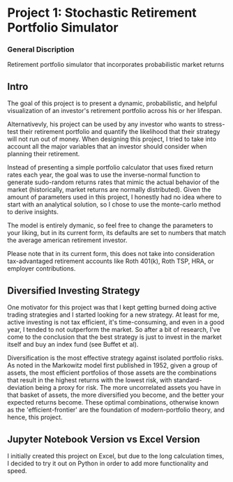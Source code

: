 # Project 1: Stochastic Retirement Portfolio Simulator

### General Discription
Retirement portfolio simulator that incorporates probabilistic market returns

## Intro

The goal of this project is to present a dynamic, probabilistic, and helpful visualization of an investor's retirement portfolio across his or her lifespan.

Alternativevly, his project can be used by any investor who wants to stress-test their retirement portfolio and quantify the likelihood that their strategy will not run out of money. When designing this project, I tried to take into account all the major variables that an investor should consider when planning their retirement.

Instead of presenting a simple portfolio calculator that uses fixed return rates each year, the goal was to use the inverse-normal function to generate sudo-random returns rates that mimic the actual behavior of the market (historically, market returns are normally distributed). Given the amount of parameters used in this project, I honestly had no idea where to start with an analytical solution, so I chose to use the monte-carlo method to derive insights.

The model is entirely dymanic, so feel free to change the parameters to your liking, but in its current form, its defaults are set to numbers that match the average american retirement investor.

Please note that in its current form, this does not take into consideration tax-advantaged retirement accounts like Roth 401(k), Roth TSP, HRA, or employer contributions.

## Diversified Investing Strategy
One motivator for this project was that I kept getting burned doing active trading strategies and I started looking for a new strategy. At least for me, active investing is not tax efficient, it's time-consuming, and even in a good year, I tended to not outperform the market. So after a bit of research, I've come to the conclusion that the best strategy is just to invest in the market itself and buy an index fund (see Buffet et al).

Diversification is the most effective strategy against isolated portfolio risks. As noted in the Markowitz model first published in 1952, given a group of assets, the most efficient portfolios of those assets are the combinations that result in the highest returns with the lowest risk, with standard-deviation being a proxy for risk. The more uncorrelated assets you have in that basket of assets, the more diversified you become, and the better your expected returns become. These optimal combinations, otherwise known as the 'efficient-frontier' are the foundation of modern-portfolio theory, and hence, this project.

## Jupyter Notebook Version vs Excel Version
I initially created this project on Excel, but due to the long calculation times, I decided to try it out on Python in order to add more functionality and speed. 
